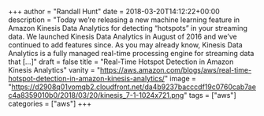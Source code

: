 +++
author = "Randall Hunt"
date = 2018-03-20T14:12:22+00:00
description = "Today we’re releasing a new machine learning feature in Amazon Kinesis Data Analytics for detecting “hotspots” in your streaming data. We launched Kinesis Data Analytics in August of 2016 and we’ve continued to add features since. As you may already know, Kinesis Data Analytics is a fully managed real-time processing engine for streaming data that […]"
draft = false
title = "Real-Time Hotspot Detection in Amazon Kinesis Analytics"
vanity = "https://aws.amazon.com/blogs/aws/real-time-hotspot-detection-in-amazon-kinesis-analytics/"
image = "https://d2908q01vomqb2.cloudfront.net/da4b9237bacccdf19c0760cab7aec4a8359010b0/2018/03/20/kinesis_7-1-1024x721.png"
tags = ["aws"]
categories = ["aws"]
+++
